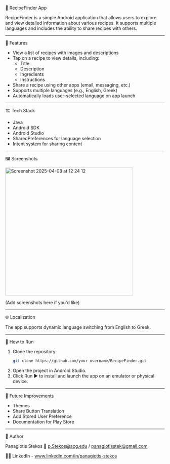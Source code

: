 🍝 RecipeFinder App

RecipeFinder is a simple Android application that allows users to explore and view detailed information about various recipes. It supports multiple languages and includes the ability to share recipes with others.

---

📱 Features

- View a list of recipes with images and descriptions
- Tap on a recipe to view details, including:
  - Title
  - Description
  - Ingredients
  - Instructions
- Share a recipe using other apps (email, messaging, etc.)
- Supports multiple languages (e.g., English, Greek)
- Automatically loads user-selected language on app launch

---

🏗️ Tech Stack

- Java
- Android SDK
- Android Studio
- SharedPreferences for language selection
- Intent system for sharing content

---

🖼️ Screenshots

<img width="404" alt="Screenshot 2025-04-08 at 12 24 12" src="https://github.com/user-attachments/assets/b5ee0741-769d-495c-a73d-317d6759d8fd" />

(Add screenshots here if you'd like)

---

🌐 Localization

The app supports dynamic language switching from English to Greek.

---

🚀 How to Run

1. Clone the repository:
   ```bash
   git clone https://github.com/your-username/RecipeFinder.git
   
2. Open the project in Android Studio.
3. Click Run ▶️ to install and launch the app on an emulator or physical device.

---

🧪 Future Improvements

* Themes
* Share Button Translation
* Add Stored User Preference
* Documentation for Play Store

---

👤 Author

Panagiotis Stekos
📧 p.Stekos@acg.edu / panagiotisstek@gmail.com

🧑‍💻 LinkedIn - www.linkedin.com/in/panagiotis-stekos

